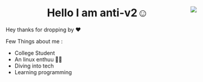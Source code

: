 <div>
<img align="right" src="https://media.tenor.com/3eZTvcXcexgAAAAM/korezui-anime.gif">
  <h1 align="center"> Hello I am anti-v2☺️</a></h1>
Hey thanks for dropping by ♥️


Few Things about me :
 <ul>
   <li>College Student </li>
   <li> An linux enthuu 🧑‍💻</li>
  <li> Diving into tech  </li>
  <li>  Learning programming  </li>
   <div>
